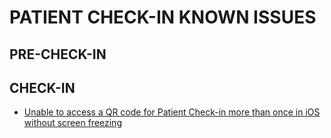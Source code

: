 # PATIENT CHECK-IN KNOWN ISSUES

## PRE-CHECK-IN


## CHECK-IN
- [Unable to access a QR code for Patient Check-in more than once in iOS without screen freezing ](https://yourit.va.gov/nav_to.do?uri=%2Fincident.do%3Fsys_id%3D64003ea11b578994da76a798624bcb25%26sysparm_record_target%3Dincident%26sysparm_record_row%3D1%26sysparm_record_rows%3D1%26sysparm_record_list%3Dactive%253Dtrue%255Eassignment_group%253D9c50fbc51b4f8d5065965318624bcbbf%255EORDERBYassignment_group)

